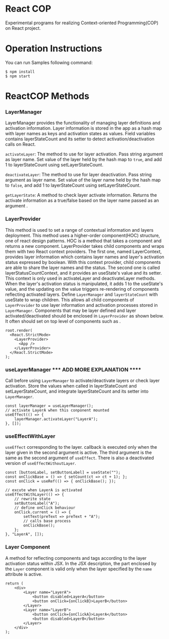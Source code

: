 # React COP
Experimental programs for realizing Context-oriented Programming(COP) on React project.

# Operation Instructions
You can run Samples following command:

```
$ npm install 
$ npm start
```

# ReactCOP Methods

### LayerManager
LayerManager provides the functionality of managing layer definitions and activation information.
Layer information is stored in the app as a hash map with layer names as keys and activation states as values.
Field variables contains layerStateCount and its setter to detect activation/deactivation calls on React.

`activateLayer`:
The method to use for layer activation. Pass string argument as layer name.
Set value of the layer held by the hash map to `true`, and add 1 to layerStateCount using setLayerStateCount.

`deactivateLayer`:
The method to use for layer deactivation. Pass string argument as layer name.
Set value of the layer name held by the hash map to `false`, and add 1 to layerStateCount using setLayerStateCount.

`getLayerState`:
A method to check layer activate information. 
Returns the activate information as a true/false based on the layer name passed as an argument .


### LayerProvider
This method is used to set a range of contextual information and layers deployment. This method uses a higher-order component(HOC) structure, one of react design patterns. HOC is a method that takes a component and returns a new component. LayerProvider takes child components and wraps them with two React context providers.
The first one, named LayerContext, provides layer information which contains layer names and layer's activation status expressed by boolean. With this context provider, child components are able to share the layer names and the status. The second one is called layerStatusCountContext, and it provides an useState's value and its setter. This context is only used in activateLayer and deactivateLayer methods. When the layer's activation status is manipulated, it adds 1 to the useState's value, and the updating on the value triggers re-rendering of components reflecting activated layers.
Define `LayerManager` and `layerStateCount` with useState to wrap children. 
This allows all child components of `LayerProvider` to use layer information and activation processes stored in `LayerManager`.
Components that may be layer defined and layer activated/deactivated should be enclosed in `LayerProvider` as shown below.
It often should set on top level of components such as <App />.

```
root.render(
  <React.StrictMode>
    <LayerProvider>
      <App />
    </LayerProvider>
  </React.StrictMode>
);
```

### useLayerManager   *** ADD MORE EXPLANATION ****
Call before using `LayerManager` to activate/deactivate layers or check layer activation.
Store the values when called in layerStateCount and setLayerStateCount, and integrate layerStateCount and its setter into `LayerManager`.

```
const layerManager = useLayerManager();
// activate LayerA when this conponent mounted
useEffect(() => {
    layerManager.activateLayer("LayerA");
}, []);
```


### useEffectWithLayer
`useEffect` corresponding to the layer.  callback is executed only when the layer given in the second argument is active. The third argument is the same as the second argument of `useEffect`. There is also a deactivated version of `useEffectWithoutLayer`.

```
const [buttonLabel, setButtonLabel] = useState("");
const onClickBase = () => { setCount(ct => ct + 1); };
const onClick = useRef(() => { onClickBase(); });

// excute when LayerA is activated
useEffectWithLayer(() => {
    // rewrite state
    setButtonLabel("A");
    // define onClick behaviour
    onClick.current = () => {
        setText(preText => preText + "A");
        // calls base process
        onClickBase();
    };
}, "LayerA", []);
```


### Layer Component
A method for reflecting components and tags according to the layer activation status within JSX.
In the JSX description, the part enclosed by the `Layer` component is valid only when the layer specified by the `name` attribute is active.

```
return (
    <div>
        <Layer name="LayerA">
            <button disabled>LayerA</button>
            <button onClick={onClickB}>LayerB</button>
        </Layer>
        <Layer name="LayerB">
            <button onClick={onClickA}>LayerA</button>
            <button disabled>LayerB</button>
        </Layer>
    </div>
);
```
